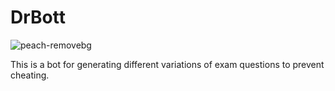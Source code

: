 # DrBott

![peach-removebg](https://github.com/user-attachments/assets/cbaf37a1-a17e-41ab-852f-25e462507ae2)

 This is a bot for generating different variations of exam questions to prevent cheating.
